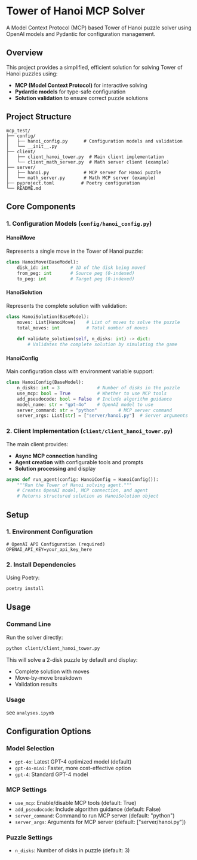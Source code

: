 # Tower of Hanoi MCP Solver

A Model Context Protocol (MCP) based Tower of Hanoi puzzle solver using OpenAI models and Pydantic for configuration management.

## Overview

This project provides a simplified, efficient solution for solving Tower of Hanoi puzzles using:
- **MCP (Model Context Protocol)** for interactive solving
- **Pydantic models** for type-safe configuration
- **Solution validation** to ensure correct puzzle solutions

## Project Structure

```
mcp_test/
├── config/
│   ├── hanoi_config.py      # Configuration models and validation
│   └── __init__.py
├── client/
│   ├── client_hanoi_tower.py  # Main client implementation
│   └── client_math_server.py  # Math server client (example)
├── server/
│   ├── hanoi.py             # MCP server for Hanoi puzzle
│   └── math_server.py       # Math MCP server (example)
├── pyproject.toml          # Poetry configuration
└── README.md
```

## Core Components

### 1. Configuration Models (`config/hanoi_config.py`)

#### HanoiMove
Represents a single move in the Tower of Hanoi puzzle:
```python
class HanoiMove(BaseModel):
    disk_id: int        # ID of the disk being moved
    from_peg: int       # Source peg (0-indexed)
    to_peg: int         # Target peg (0-indexed)
```

#### HanoiSolution
Represents the complete solution with validation:
```python
class HanoiSolution(BaseModel):
    moves: List[HanoiMove]    # List of moves to solve the puzzle
    total_moves: int          # Total number of moves
    
    def validate_solution(self, n_disks: int) -> dict:
        # Validates the complete solution by simulating the game
```

#### HanoiConfig
Main configuration class with environment variable support:
```python
class HanoiConfig(BaseModel):
    n_disks: int = 3              # Number of disks in the puzzle
    use_mcp: bool = True          # Whether to use MCP tools
    add_pseudocode: bool = False  # Include algorithm guidance
    model_name: str = "gpt-4o"    # OpenAI model to use
    server_command: str = "python"        # MCP server command
    server_args: List[str] = ["server/hanoi.py"]  # Server arguments
```

### 2. Client Implementation (`client/client_hanoi_tower.py`)

The main client provides:
- **Async MCP connection** handling
- **Agent creation** with configurable tools and prompts
- **Solution processing** and display

```python
async def run_agent(config: HanoiConfig = HanoiConfig()):
    """Run the Tower of Hanoi solving agent."""
    # Creates OpenAI model, MCP connection, and agent
    # Returns structured solution as HanoiSolution object
```

## Setup

### 1. Environment Configuration

```
# OpenAI API Configuration (required)
OPENAI_API_KEY=your_api_key_here
```

### 2. Install Dependencies

Using Poetry:
```bash
poetry install
```

## Usage

### Command Line

Run the solver directly:
```bash
python client/client_hanoi_tower.py
```

This will solve a 2-disk puzzle by default and display:
- Complete solution with moves
- Move-by-move breakdown
- Validation results

### Usage

see `analyses.ipynb`

## Configuration Options

### Model Selection
- `gpt-4o`: Latest GPT-4 optimized model (default)
- `gpt-4o-mini`: Faster, more cost-effective option
- `gpt-4`: Standard GPT-4 model

### MCP Settings
- `use_mcp`: Enable/disable MCP tools (default: True)
- `add_pseudocode`: Include algorithm guidance (default: False)
- `server_command`: Command to run MCP server (default: "python")
- `server_args`: Arguments for MCP server (default: ["server/hanoi.py"])

### Puzzle Settings
- `n_disks`: Number of disks in puzzle (default: 3)
